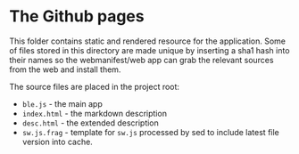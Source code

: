 # The Github pages

This folder contains static and rendered resource for the application.
Some of files stored in this directory are made unique by inserting a sha1 hash into their names so the webmanifest/web app can grab the relevant sources from the web and install them.

The source files are placed in the project root:

* `ble.js` - the main app
* `index.html` - the markdown description
* `desc.html` - the extended description
* `sw.js.frag` - template for `sw.js` processed by sed to include latest file version into cache.

